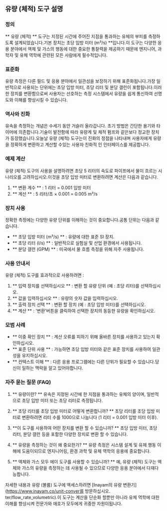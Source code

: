 ## 유량 (체적) 도구 설명

### 정의
** 유량 (체적) ** 도구는 지정된 시간에 주어진 지점을 통과하는 유체의 부피를 측정하도록 설계되었습니다.기본 장치는 초당 입방 미터 (m³/s) **입니다.이 도구는 다양한 응용 분야에서 액체 및 가스의 행동에 대한 중요한 통찰력을 제공하기 때문에 엔지니어, 과학자 및 유체 역학에 관련된 모든 사람에게 필수적입니다.

### 표준화
유량 측정은 다른 필드 및 응용 분야에서 일관성을 보장하기 위해 표준화됩니다.가장 일반적으로 사용되는 단위에는 초당 입방 미터, 초당 리터 및 분당 갤런이 포함됩니다.이러한 장치를 변환함으로써 사용자는 선호하는 측정 시스템에서 유량을 쉽게 통신하여 선명도와 이해를 향상시킬 수 있습니다.

### 역사와 진화
유속을 측정하는 개념은 수세기 동안 거슬러 올라갑니다. 초기 방법은 간단한 용기와 타이머에 의존합니다.기술이 발전함에 따라 유량계 및 체적 펌프와 같은보다 정교한 장치가 등장했습니다.오늘날 유량 (체적) 도구는이 진화의 정점을 나타내며 사용자에게 유량을 정확하게 변환하고 계산할 수있는 사용자 친화적 인 인터페이스를 제공합니다.

### 예제 계산
유량 (체적) 도구의 사용을 설명하려면 초당 5 리터의 속도로 파이프에서 물이 흐르는 시나리오를 고려하십시오.이것을 초당 입방 미터로 변환하려면 계산은 다음과 같습니다.

1. ** 변환 계수 ** : 1 리터 = 0.001 입방 미터
2. ** 계산 ** : 5 리터/초 × 0.001 = 0.005 m³/s

### 장치 사용
정확한 측정에는 다양한 유량 단위를 이해하는 것이 중요합니다.공통 단위는 다음과 같습니다.
- ** 초당 입방 미터 (m³/s) ** : 유량에 대한 표준 SI 장치.
- ** 초당 리터 (l/s) ** : 일반적으로 실험실 및 산업 환경에서 사용됩니다.
- ** 분당 갤런 (GPM) ** : 미국에서 물 흐름 측정을 위해 자주 사용됩니다.

### 사용 안내서
유량 (체적) 도구를 효과적으로 사용하려면 :
1. ** 입력 장치를 선택하십시오 ** : 변환 할 유량 단위 (예 : 초당 리터)를 선택하십시오.
2. ** 값을 입력하십시오 ** : 유량의 숫자 값을 입력하십시오.
3. ** 출력 장치 선택 ** : 변환 할 장치 (예 : 초당 입방 미터)를 선택하십시오.
4. ** 계산 ** : '변환'버튼을 클릭하여 선택한 장치의 동등한 유량을 확인하십시오.

### 모범 사례
- ** 이중 확인 장치 ** : 계산 오류를 피하기 위해 올바른 장치를 사용하고 있는지 확인하십시오.
- ** 표준 단위 사용 ** : 가능하면 초당 입방 미터와 같은 표준 장치를 사용하여 일관성을 유지하십시오.
- ** 컨텍스트 이해 ** : 다른 응용 프로그램에는 다른 단위가 필요할 수 있습니다.당신이 일하는 맥락을 알고 있어야합니다.

### 자주 묻는 질문 (FAQ)

1. ** 유량이란? **
유속은 지정된 시간에 한 지점을 통과하는 유체의 양이며, 일반적으로 초당 입방 미터 또는 초당 리터로 측정됩니다.

2. ** 초당 리터를 초당 입방 미터로 어떻게 변환합니까? **
초당 리터를 초당 입방 미터로 변환하려면 리터 수를 1000으로 나눕니다 (1 리터 = 0.001 입방 미터 이후).

3. **이 도구를 사용하여 어떤 장치를 변환 할 수 있습니까? **
초당 입방 미터, 초당 리터, 분당 갤런 등을 포함한 다양한 장치로 변환 할 수 있습니다.

4. ** 유량을 측정하는 것이 왜 중요한가? **
유량 측정은 시스템 설계 및 유체 행동 이해에 도움이되므로 엔지니어링, 환경 과학 및 유체 역학의 응용에 중요합니다.

5. ** 액체와 가스 모두 에이 도구를 사용할 수 있습니까? **
예, 유량 (체적) 도구는 액체와 가스의 유량을 측정하는 데 사용될 수 있으므로 다양한 응용 분야에서 다재다능합니다.

자세한 내용과 유량 (볼륨) 도구에 액세스하려면 [Inayam의 유량 변환기] (https://www.inayam.co/unit-conver를 방문하십시오. ter/flow_rate_volumetric).이 도구는 계산을 단순화 할뿐만 아니라 유체 역학에 대한 이해를 향상시켜 전문가와 애호가 모두에게 귀중한 자원이됩니다.
